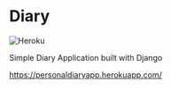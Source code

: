 # Diary

![Heroku](https://heroku-d-badge.herokuapp.com/?app=personaldiaryapp)

Simple Diary Application built with Django

https://personaldiaryapp.herokuapp.com/
